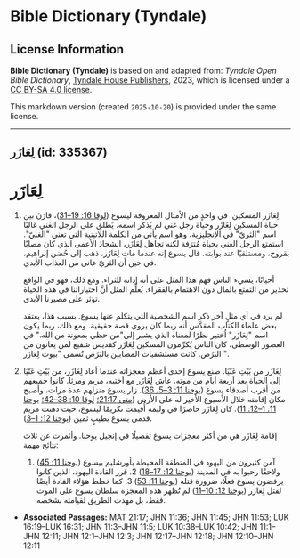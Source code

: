 # Bible Dictionary (Tyndale)

## License Information

**Bible Dictionary (Tyndale)** is based on and adapted from: _Tyndale Open Bible Dictionary_, [Tyndale House Publishers](https://tyndaleopenresources.com/), 2023, which is licensed under a [CC BY-SA 4.0 license](https://creativecommons.org/licenses/by-sa/4.0/legalcode.en).

This markdown version (created `2025-10-20`) is provided under the same license.



--------------------------------

## لِعَازَر (id: 335367)

لِعَازَر
========

1. لِعَازَر المسكين. في واحدٍ من الأمثال المعروفة ليسوع ([لوقا 16: 19–31](https://ref.ly/Luke16:19-Luke16:31))، قارَنَ بين حياة المسكين لِعَازَر وحياة رجل غني لم يُذكر اسمه. يُطلق على الرجل الغني غالبًا اسم "الثريّ" في الإنجليزية، وهو اسم يأتي من الكلمة اللاتينية التي تعني "الغنيّ". استمتع الرجل الغني بحياة مُترَفة لكنه تجاهل لِعَازَر، الشحاذ الأعمى الذي كان مصابًا بقروح، ومستلقيًا عند بوابته. قال يسوع إنه عندما مات لِعَازَر، ذهب إلى حُضن إبراهيم، في حين أن الثريّ عانى من العذاب الأبدي.

    أحيانًا، يسيء الناس فهم هذا المثل على أنه إدانة للثراء. ومع ذلك، فهو في الواقع تحذير من التمتع بالمال دون الاهتمام بالفقراء. يُعلِّم المثل أنَّ اختياراتنا في هذه الحياة تؤثر على مصيرنا الأبدي.

    لم يرد في أي مثلٍ آخر ذكر اسم الشخصية التي يتكلم عنها يسوع. بسبب هذا، يعتقد بعض علماء الكتاب المقدَّس أنه ربما كان يروي قصة حقيقية. ومع ذلك، ربما يكون اسم "لِعَازَر" اُختير نظرًا لمعناه الذي يشير إلى"من حظي بمعونة من الله." في العصور الوسطى، كان الناس يُكرِّمون المسكين لِعَازَر كقديس شفيع لمن يعانون من البَرَص. كانت مستشفيات المصابين بالبَرَص تُسمى "بيوت لِعَازَر ".

2. لِعَازَر من بَيْتِ عَنْيَا. صنع يسوع إحدى أعظم معجزاته عندما أعاد لِعَازَر، من بَيْتِ عَنْيَا إلى الحياة بعد أربعة أيام من موته. عاش لِعَازَر مع أختيه، مريم ومرثا. كانوا جميعهم من أقرب أصدقاء يسوع ([يوحنا 11: 3–5، 36](https://ref.ly/John11:3-John11:5)). زار يسوع منزلهم عدة مرات، وأصبح مكان إقامته خلال الأسبوع الأخير له على الأرض ([متى 21:17؛](https://ref.ly/Matt21:17) [لوقا 10: 38–42؛](https://ref.ly/Luke10:38-Luke10:42) [يوحنا 11: 1–12: 11](https://ref.ly/John11:1-John12:11)). كان لِعَازَر حاضرًا في وليمة أُقيمت تكريمًا ليسوع، حيث دهنت مريم قدمي يسوع بطيبٍ ثمين ([يوحنا 12: 1–3](https://ref.ly/John12:1-John12:3)).

    إقامة لِعَازَر هي من أكثر معجزات يسوع تفصيلًا في إنجيل يوحنا. وأثمرت عن ثلاث نتائج مهمة:

    1. آمن كثيرون من اليهود في المنطقة المحيطة بأورشليم بيسوع ([يوحنا 11: 45](https://ref.ly/John11:45)) ولاحقًا رحبوا به في المدينة ([يوحنا 12: 17–18](https://ref.ly/John12:17-John12:18))
        2. قرر القادة اليهود، الذين كانوا يرفضون يسوع فعلًا، ضرورة قتله ([يوحنا 11: 53](https://ref.ly/John11:53))
        3. كما خطط هؤلاء القادة أيضًا لقتل لِعَازَر ([يوحنا 12: 10–11](https://ref.ly/John12:10-John12:11))
        لم تُظهر هذه المعجزة سلطان يسوع على الموت فقط، بل مهدت الطريق لقيامته بشخصه.

* **Associated Passages:** MAT 21:17; JHN 11:36; JHN 11:45; JHN 11:53; LUK 16:19–LUK 16:31; JHN 11:3–JHN 11:5; LUK 10:38–LUK 10:42; JHN 11:1–JHN 12:11; JHN 12:1–JHN 12:3; JHN 12:17–JHN 12:18; JHN 12:10–JHN 12:11

